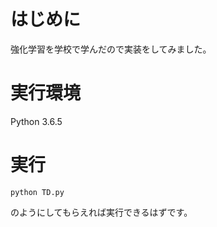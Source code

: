 # はじめに
強化学習を学校で学んだので実装をしてみました。

# 実行環境
Python 3.6.5

# 実行
```
python TD.py
```
のようにしてもらえれば実行できるはずです。
